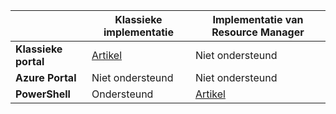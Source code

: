 |  | **Klassieke implementatie**  |  **Implementatie van Resource Manager**  |
|----------------------------------------|--------------|------------------------|
| **Klassieke portal** | [Artikel](../articles/vpn-gateway/vpn-gateway-point-to-site-create.md) | Niet ondersteund |
| **Azure Portal** |  Niet ondersteund  |  Niet ondersteund  |
| **PowerShell** | Ondersteund | [Artikel](../articles/vpn-gateway/vpn-gateway-howto-point-to-site-rm-ps.md)|





<!--HONumber=Jun16_HO2-->


